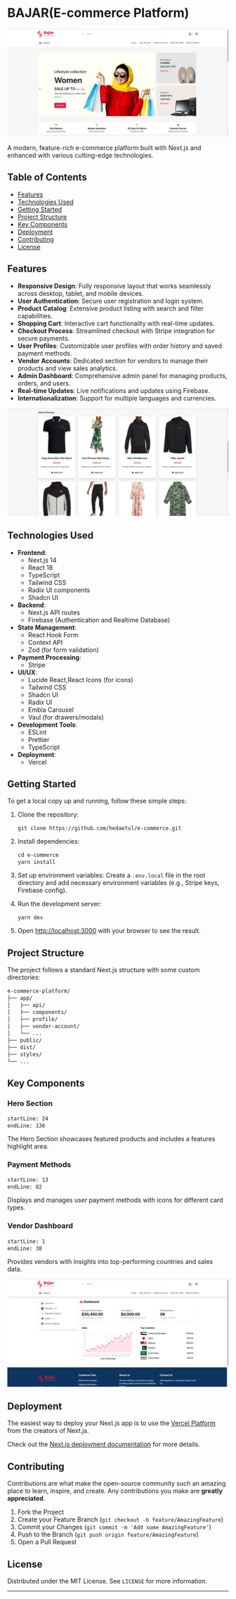 # BAJAR(E-commerce Platform)

![E-Commerce Platform Banner](/public/readme-banner.png)

A modern, feature-rich e-commerce platform built with Next.js and enhanced with various cutting-edge technologies.

## Table of Contents

- [Features](#features)
- [Technologies Used](#technologies-used)
- [Getting Started](#getting-started)
- [Project Structure](#project-structure)
- [Key Components](#key-components)
- [Deployment](#deployment)
- [Contributing](#contributing)
- [License](#license)

## Features

- **Responsive Design**: Fully responsive layout that works seamlessly across desktop, tablet, and mobile devices.
- **User Authentication**: Secure user registration and login system.
- **Product Catalog**: Extensive product listing with search and filter capabilities.
- **Shopping Cart**: Interactive cart functionality with real-time updates.
- **Checkout Process**: Streamlined checkout with Stripe integration for secure payments.
- **User Profiles**: Customizable user profiles with order history and saved payment methods.
- **Vendor Accounts**: Dedicated section for vendors to manage their products and view sales analytics.
- **Admin Dashboard**: Comprehensive admin panel for managing products, orders, and users.
- **Real-time Updates**: Live notifications and updates using Firebase.
- **Internationalization**: Support for multiple languages and currencies.

![Product Catalog](/public/product-banner.png)

## Technologies Used

- **Frontend**:
  - Next.js 14
  - React 18
  - TypeScript
  - Tailwind CSS
  - Radix UI components
  - Shadcn UI
- **Backend**:
  - Next.js API routes
  - Firebase (Authentication and Realtime Database)
- **State Management**:
  - React Hook Form
  - Context API
  - Zod (for form validation)
- **Payment Processing**:
  - Stripe
- **UI/UX**:
  - Lucide React,React Icons (for icons)
  - Tailwind CSS
  - Shadcn UI
  - Radix UI
  - Embla Carousel
  - Vaul (for drawers/modals)
- **Development Tools**:
  - ESLint
  - Prettier
  - TypeScript
- **Deployment**:
  - Vercel


## Getting Started

To get a local copy up and running, follow these simple steps:

1. Clone the repository:
   ```
   git clone https://github.com/hedaetul/e-commerce.git
   ```

2. Install dependencies:
   ```
   cd e-commerce
   yarn install
   ```

3. Set up environment variables:
   Create a `.env.local` file in the root directory and add necessary environment variables (e.g., Stripe keys, Firebase config).

4. Run the development server:
   ```
   yarn dev
   ```

5. Open [http://localhost:3000](http://localhost:3000) with your browser to see the result.

## Project Structure

The project follows a standard Next.js structure with some custom directories:

```
e-commerce-platform/
├── app/
│   ├── api/
│   ├── components/
│   ├── profile/
│   ├── vendor-account/
│   └── ...
├── public/
├── dist/
├── styles/
└── ...
```

## Key Components

### Hero Section
```typescript:app/HeroSection.tsx
startLine: 24
endLine: 136
```
The Hero Section showcases featured products and includes a features highlight area.

### Payment Methods
```typescript:app/profile/payment-methods/page.tsx
startLine: 13
endLine: 82
```
Displays and manages user payment methods with icons for different card types.

### Vendor Dashboard
```typescript:app/vendor-account/components/topCountries.tsx
startLine: 1
endLine: 38
```
Provides vendors with insights into top-performing countries and sales data.

![Vendor Dashboard](/public/vendor-dashboard.png)

## Deployment

The easiest way to deploy your Next.js app is to use the [Vercel Platform](https://vercel.com/new?utm_medium=default-template&filter=next.js&utm_source=create-next-app&utm_campaign=create-next-app-readme) from the creators of Next.js.

Check out the [Next.js deployment documentation](https://nextjs.org/docs/deployment) for more details.

## Contributing

Contributions are what make the open-source community such an amazing place to learn, inspire, and create. Any contributions you make are **greatly appreciated**.

1. Fork the Project
2. Create your Feature Branch (`git checkout -b feature/AmazingFeature`)
3. Commit your Changes (`git commit -m 'Add some AmazingFeature'`)
4. Push to the Branch (`git push origin feature/AmazingFeature`)
5. Open a Pull Request

## License

Distributed under the MIT License. See `LICENSE` for more information.

---


